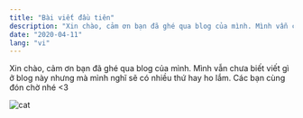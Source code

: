```yaml
---
title: "Bài viết đầu tiên"
description: "Xin chào, cảm ơn bạn đã ghé qua blog của mình. Mình vẫn chưa biết viết gì ở blog này nhưng mà mình nghĩ sẽ có nhiều thứ hay ho lắm. Các bạn cùng đón chờ nhé <3"
date: "2020-04-11"
lang: "vi"
---
```


Xin chào, cảm ơn bạn đã ghé qua blog của mình. Mình vẫn chưa biết viết gì ở blog này nhưng mà mình nghĩ sẽ có nhiều thứ hay ho lắm. Các bạn cùng đón chờ nhé \<3

![cat](https://media.giphy.com/media/vFKqnCdLPNOKc/giphy.gif)
